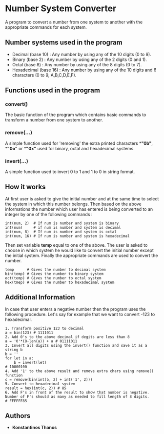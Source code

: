 # Number System Converter
A program to convert a number from one system to another with the appropriate commands for each system.

##  Number systems used in the program
* Decimal (base 10) : Any number by using any of the 10 digits (0 to 9).
* Binary (base 2)  : Any number by using any of the 2 digits (0 and 1).
* Octal (base 8)  : Any number by using any of the 8 digits (0 to 7).
* Hexadecimal (base 16) : Any number by using any of the 10 digits and 6 characters (0 to 9, A,B,C,D,E,F).

## Functions used in the program
### convert()
The basic function of the program which contains basic commands to transform a number from one system to another.

### remove(...)
A simple function used for 'removing' the extra printed characters ***"0b"**, ***"0o"** or ***"0x"** used for binary, octal and hexadecimal systems.

### invert(...)
A simple function used to invert 0 to 1 and 1 to 0 in string format.

## How it works
At first user is asked to give the initial number and at the same time to select the system in which this number belongs.
Then based on the above informations the number which user has entered is being converted to an integer by one of the following commands : 
```
int(num, 2)  # If num is number and system is binary
int(num)     # if num is number and system is decimal
int(num, 8)  # If num is number and system is octal
int(num, 16) # If num is number and system is hexadecimal
```
Then set variable **temp** equal to one of the above.
The user is asked to choose in which system he would like to convert the initial number except the initial system.
Finally the appropriate commands are used to convert the number.
```
temp      # Gives the number to decimal system
bin(temp) # Gives the number to binary system
oct(temp) # Gives the number to octal system
hex(tmep) # Gives the number to hexadecimal system
```

## Additional Information
In case that user enters a negative number then the program uses the following procedure. 
Let's say for example that we want to convert -123 to hexadecimal.
```
1. Transform positive 123 to decimal
a = bin(123) # 1111011
2. Add 0's to the above decimal if degits are less than 8
a = '0'*(8-len(a)) + a # 01111011
3. Invert all digits using the invert() function and save it as a string b
b = ''
for let in a:
    b = invert(let)
# 10000100
4. Add '1' to the above result and remove extra chars using remove() function
c = remove(bin(int(b, 2) + int('1', 2)))
5. Convert to hexadecimal system
result = hex(int(c, 2)) # 85
6. Add F's in front of the result to show that number is negative. 
Number of F's should as many as needed to fill length of 8 digits. 
# FFFFFF85
```

## Authors
* **Konstantinos Thanos**
